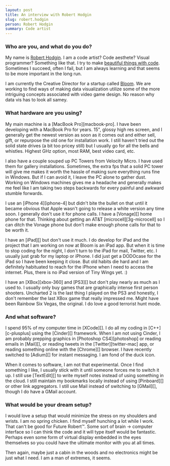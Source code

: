 ```yaml
---
layout: post
title: An interview with Robert Hodgin
slug: robert.hodgin
person: Robert Hodgin
summary: Code artist
---
```

### Who are you, and what do you do?

My name is [Robert Hodgin](http://roberthodgin.com/ "Robert's website."). I am a code artist? Code aesthete? Visual programmer? Something like that. I try to make [beautiful things with code](http://vimeo.com/flight404/videos "Robert's videos on Vimeo."). Sometimes I succeed, often I fail, but I am always learning and that seems to be more important in the long run.

I am currently the Creative Director for a startup called [Bloom](http://bloom.io/ "A visualisation company."). We are working to find ways of making data visualization utilize some of the more intriguing concepts associated with video game design. No reason why data vis has to look all samey.

### What hardware are you using?

My main machine is a [MacBook Pro][macbook-pro]. I have been developing with a MacBook Pro for years. 15", glossy high res screen, and I generally get the newest version as soon as it comes out and either sell, gift, or repurpose the old one for installation work. I still haven't tried out the solid state drives (a bit too pricey still) but I usually go for all the bells and whistles. Highest GHz option, most RAM, best video card, etc.

I also have a couple souped up PC Towers from Velocity Micro. I have used them for gallery installations. Sometimes, the extra fps that a solid PC tower will give me makes it worth the hassle of making sure everything runs fine in Windows. But if I can avoid it, I leave the PC alone to gather dust. Working on Windows machines gives me a headache and generally makes me feel like I am taking two steps backwards for every painful and awkward stumble forwards.

I use an [iPhone 4][iphone-4] but didn't bite the bullet on that until it became obvious that Apple wasn't going to release a white version any time soon. I generally don't use it for phone calls. I have a [Vonage][] home phone for that. Thinking about getting an AT&T [microcell][3g-microcell] so I can ditch the Vonage phone but don't make enough phone calls for that to be worth it.

I have an [iPad][] but don't use it much. I do develop for iPad and the project that I am working on now at Bloom is an iPad app. But when it is time to stop coding for the night, I don't turn to the iPad for mail, Twitter, etc. I usually just grab for my laptop or iPhone. I did just get a DODOcase for the iPad so I have been keeping it close. But old habits die hard and I am definitely habituated to reach for the iPhone when I need to access the internet. Plus, there is no iPad version of Tiny Wings yet. :)

I have an [XBox][xbox-360] and [PS3][] but don't play nearly as much as I used to. I usually only buy games that are graphically intense first person shooters. Uncharted 2 is the last thing I played on the PS3 and honestly, I don't remember the last XBox game that really impressed me. Might have been Rainbow Six Vegas, the original. I do love a good terrorist hunt mode.

### And what software?

I spend 95% of my computer time in [XCode][]. I do all my coding in [C++][c-plusplus] using the [Cinder][] framework. When I am not using Cinder, I am probably prepping graphics in [Photoshop CS4][photoshop] or reading emails in [Mail][], or reading tweets in the [Twitter][twitter-mac] app, or reading something online with the [Chrome][] browser. I have recently switched to [Adium][] for instant messaging. I am fond of the duck icon. 

When it comes to software, I am not that experimental. Once I find something I like, I usually stick with it until someone forces me to switch it up. I still use [TextEdit][] to write myself notes instead of using something in the cloud. I still maintain my bookmarks locally instead of using [Pinboard][] or other link aggregators. I still use Mail instead of switching to [GMail][], though I do have a GMail account.

### What would be your dream setup?

I would love a setup that would minimize the stress on my shoulders and wrists. I am no spring chicken. I find myself hunching a lot while I work. That can't be good for Future Robert™. Some sort of brain -> computer interface so I can think the code and it will type itself would be fantastic. Perhaps even some form of virtual display embedded in the eyes themselves so you could have the ultimate monitor with you at all times.

Then again, maybe just a cabin in the woods and no electronics might be just what I need. I am a man of extremes, it seems.
